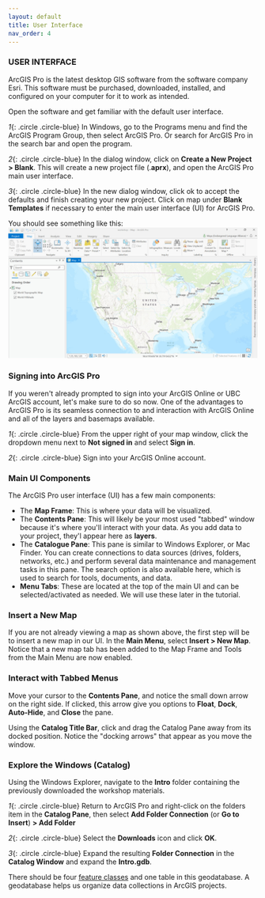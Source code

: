 ```yaml
---
layout: default
title: User Interface
nav_order: 4
---
```


### USER INTERFACE
ArcGIS Pro is the latest desktop GIS software from the software company Esri. This software must be purchased, downloaded, installed, and configured on your computer for it to work as intended.

Open the software and get familiar with the default user interface.

*1*{: .circle .circle-blue} In Windows, go to the Programs menu and find the ArcGIS Program Group, then select ArcGIS Pro. Or search for ArcGIS Pro in the search bar and open the program.

*2*{: .circle .circle-blue} In the dialog window, click on **Create a New Project > Blank**. This will create a new project file (.**aprx**), and open the ArcGIS Pro main user interface.

*3*{: .circle .circle-blue} In the new dialog window, click ok to accept the defaults and finish creating your new project. Click on map under **Blank Templates** if necessary to enter the main user interface (UI) for ArcGIS Pro.

You should see something like this:
![mainUI_pro.jpg](https://raw.githubusercontent.com/fiddleHeads/intro-to-arcgis-pro/master/content/images/mainUI_pro.jpg)

### Signing into ArcGIS Pro
If you weren't already prompted to sign into your ArcGIS Online or UBC ArcGIS account, let's make sure to do so now. One of the advantages to ArcGIS Pro is its seamless connection to and interaction with ArcGIS Online and all of the layers and basemaps available.

*1*{: .circle .circle-blue} From the upper right of your map window, click the dropdown menu next to **Not signed in** and select **Sign in**.

*2*{: .circle .circle-blue} Sign into your ArcGIS Online account.

### Main UI Components
The ArcGIS Pro user interface (UI) has a few main components:
- The **Map Frame**: This is where your data will be visualized.
- The **Contents Pane**: This will likely be your most used "tabbed" window because it's where you'll interact with your data. As you add data to your project, they'l appear here as **layers**.
- The **Catalogue Pane**: This pane is similar to Windows Explorer, or Mac Finder. You can create connections to data sources (drives, folders, networks, etc.) and perform several data maintenance and management tasks in this pane. The search option is also available here, which is used to search for tools, documents, and data.
- **Menu Tabs**: These are located at the top of the main UI and can be  selected/activated as needed. We will use these later in the tutorial.

### Insert a New Map
If you are not already viewing a map as shown above, the first step will be to insert a new map in our UI.
In the **Main Menu**, select **Insert > New Map**. Notice that a new map tab has been added to the Map Frame and Tools from the Main Menu are now enabled.

### Interact with Tabbed Menus
 Move your cursor to the **Contents Pane**, and notice the small down arrow on the right side. If clicked, this arrow give you options to **Float**, **Dock**, **Auto-Hide**, and **Close** the pane.    

Using the **Catalog Title Bar**, click and drag the Catalog Pane away from its docked position. Notice the "docking arrows" that appear as you move the window.

### Explore the Windows (Catalog)

Using the Windows Explorer, navigate to the **Intro** folder containing the previously downloaded the workshop materials.

*1*{: .circle .circle-blue} Return to ArcGIS Pro and right-click on the folders item in the **Catalog Pane**, then select **Add Folder Connection** (or **Go to Insert**) **> Add Folder**

*2*{: .circle .circle-blue} Select the **Downloads** icon and click **OK**.

*3*{: .circle .circle-blue} Expand the resulting **Folder Connection** in the **Catalog Window** and expand the **Intro.gdb**.

There should be four [feature classes](https://pro.arcgis.com/en/pro-app/latest/help/data/geodatabases/overview/feature-class-basics.htm) and one table in this geodatabase. A geodatabase helps us organize data collections in ArcGIS projects.
